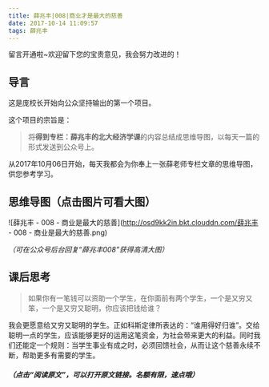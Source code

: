 ```yaml
---
title: 薛兆丰|008|商业才是最大的慈善
date: 2017-10-14 11:09:57
tags: 薛兆丰
---
```


留言开通啦~欢迎留下您的宝贵意见，我会努力改进的！

## 导言

这是庞校长开始向公众坚持输出的第一个项目。

这个项目的宗旨是：

> 将**得到专栏：薛兆丰的北大经济学课**的内容总结成思维导图，以每天一篇的形式发送到公众号上。

从2017年10月06日开始，每天我都会为你奉上一张薛老师专栏文章的思维导图，供您参考学习。

## 思维导图（点击图片可看大图）

![薛兆丰 - 008 - 商业是最大的慈善](http://osd9kk2in.bkt.clouddn.com/薛兆丰 - 008 - 商业是最大的慈善.png)



*（可在公众号后台回复“薛兆丰008”获得高清大图）*

## 课后思考

> 如果你有一笔钱可以资助一个学生，在你面前有两个学生，一个是又穷又笨，一个是又穷又聪明，你应该把钱给谁？

我会更愿意给又穷又聪明的学生。正如科斯定律所表达的：“谁用得好归谁”。交给聪明一点的学生，应该能够更好的运用这笔资金，为社会带来更大的利益。同时我们还能定一个规则：当学生事业有成之时，必须回馈社会，从而让这个慈善永续不断，帮助更多有需要的学生。


##### *（点击“阅读原文”，可以打开原文链接。名额有限，速点哦）*

